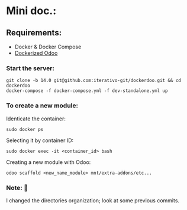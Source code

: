 # Mini doc.:

## Requirements:
* Docker & Docker Compose
* [Dockerized Odoo](https://github.com/iterativo-git/dockerdoo#readme) 

### Start the server:
```shell
git clone -b 14.0 git@github.com:iterativo-git/dockerdoo.git && cd dockerdoo
docker-compose -f docker-compose.yml -f dev-standalone.yml up
```


### To create a new module:
  Identicate the container:
  ```shell
  sudo docker ps
  ```
  Selecting it by container ID:
  ```shell
  sudo docker exec -it <container_id> bash
  ```
  Creating a new module with Odoo:
  ```shell
  odoo scaffold <new_name_module> mnt/extra-addons/etc...
  ```

### Note: :notebook:
  I changed the directories organization; look at some previous commits. 

